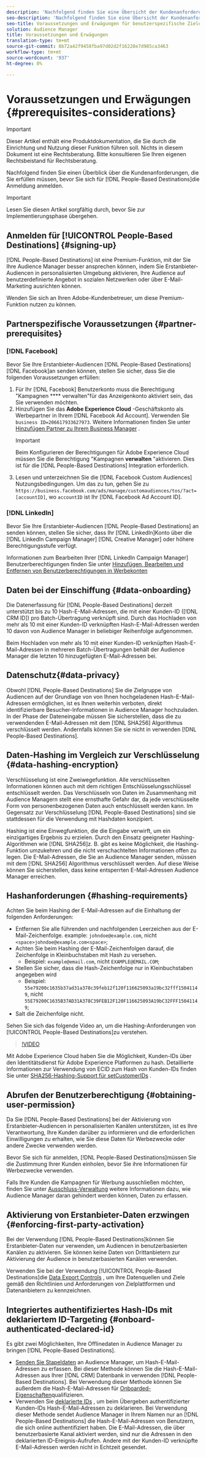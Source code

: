 ```yaml
---
description: 'Nachfolgend finden Sie eine Übersicht der Kundenanforderungen, die Sie erfüllen müssen, bevor Sie sich für "People-Based Destination"registrieren.  '
seo-description: 'Nachfolgend finden Sie eine Übersicht der Kundenanforderungen, die Sie erfüllen müssen, bevor Sie sich für "People-Based Destination"registrieren.  '
seo-title: Voraussetzungen und Erwägungen für benutzerspezifische Ziele
solution: Audience Manager
title: Voraussetzungen und Erwägungen
translation-type: tm+mt
source-git-commit: 8b72a42f9458fba97d02d2f16228e7d985ca3463
workflow-type: tm+mt
source-wordcount: '937'
ht-degree: 0%

---
```



# Voraussetzungen und Erwägungen {#prerequisites-considerations}

>[!IMPORTANT]
>Dieser Artikel enthält eine Produktdokumentation, die Sie durch die Einrichtung und Nutzung dieser Funktion führen soll. Nichts in diesem Dokument ist eine Rechtsberatung. Bitte konsultieren Sie Ihren eigenen Rechtsbeistand für Rechtsberatung.

Nachfolgend finden Sie einen Überblick über die Kundenanforderungen, die Sie erfüllen müssen, bevor Sie sich für [!DNL People-Based Destinations]die Anmeldung anmelden.

>[!IMPORTANT]
> Lesen Sie diesen Artikel sorgfältig durch, bevor Sie zur Implementierungsphase übergehen.

## Anmelden für [!UICONTROL People-Based Destinations] {#signing-up}

[!DNL People-Based Destinations] ist eine Premium-Funktion, mit der Sie Ihre Audience Manager besser ansprechen können, indem Sie Erstanbieter-Audiencen in personalisierten Umgebung aktivieren, Ihre Audience auf benutzerdefinierte Angebot in sozialen Netzwerken oder über E-Mail-Marketing ausrichten können.

Wenden Sie sich an Ihren Adobe-Kundenbetreuer, um diese Premium-Funktion nutzen zu können.

## Partnerspezifische Voraussetzungen {#partner-prerequisites}

### [!DNL Facebook]

Bevor Sie Ihre Erstanbieter-Audiencen [!DNL People-Based Destinations] [!DNL Facebook]an senden können, stellen Sie sicher, dass Sie die folgenden Voraussetzungen erfüllen:

1. Für Ihr [!DNL Facebook] Benutzerkonto muss die Berechtigung &quot;Kampagnen **** verwalten&quot;für das Anzeigenkonto aktiviert sein, das Sie verwenden möchten.
2. Hinzufügen Sie das **Adobe Experience Cloud** -Geschäftskonto als Werbepartner in Ihrem [!DNL Facebook Ad Account]. Verwenden Sie `business ID=206617933627973`. Weitere Informationen finden Sie unter [Hinzufügen Partner zu Ihrem Business Manager](https://www.facebook.com/business/help/1717412048538897) .
   >[!IMPORTANT]
   > Beim Konfigurieren der Berechtigungen für Adobe Experience Cloud müssen Sie die Berechtigung &quot;Kampagnen **verwalten** &quot;aktivieren. Dies ist für die [!DNL People-Based Destinations] Integration erforderlich.
3. Lesen und unterzeichnen Sie die [!DNL Facebook Custom Audiences] Nutzungsbedingungen. Um das zu tun, gehen Sie zu `https://business.facebook.com/ads/manage/customaudiences/tos/?act=[accountID]`, wo `accountID` ist Ihr [!DNL Facebook Ad Account ID].

### [!DNL LinkedIn]

Bevor Sie Ihre Erstanbieter-Audiencen [!DNL People-Based Destinations] an senden können, stellen Sie sicher, dass Ihr [!DNL LinkedIn]Konto über die [!DNL LinkedIn Campaign Manager] [!DNL Creative Manager] oder höhere Berechtigungsstufe verfügt.

Informationen zum Bearbeiten Ihrer [!DNL LinkedIn Campaign Manager] Benutzerberechtigungen finden Sie unter [Hinzufügen, Bearbeiten und Entfernen von Benutzerberechtigungen in Werbekonten](https://www.linkedin.com/help/lms/answer/5753)

## Daten bei der Einschiffung {#data-onboarding}

Die Datenerfassung für [!DNL People-Based Destinations] derzeit unterstützt bis zu 10 Hash-E-Mail-Adressen, die mit einer Kunden-ID ([!DNL CRM ID]) pro Batch-Übertragung verknüpft sind. Durch das Hochladen von mehr als 10 mit einer Kunden-ID verknüpften Hash-E-Mail-Adressen werden 10 davon von Audience Manager in beliebiger Reihenfolge aufgenommen.

Beim Hochladen von mehr als 10 mit einer Kunden-ID verknüpften Hash-E-Mail-Adressen in mehreren Batch-Übertragungen behält der Audience Manager die letzten 10 hinzugefügten E-Mail-Adressen bei.

## Datenschutz{#data-privacy}

Obwohl [!DNL People-Based Destinations] Sie die Zielgruppe von Audiencen auf der Grundlage von von Ihnen hochgeladenen Hash-E-Mail-Adressen ermöglichen, ist es Ihnen weiterhin verboten, direkt identifizierbare Besucher-Informationen in Audience Manager hochzuladen. In der Phase der Dateneingabe müssen Sie sicherstellen, dass die zu verwendenden E-Mail-Adressen mit dem [!DNL SHA256] Algorithmus verschlüsselt werden. Andernfalls können Sie sie nicht in verwenden [!DNL People-Based Destinations].

## Daten-Hashing im Vergleich zur Verschlüsselung {#data-hashing-encryption}

Verschlüsselung ist eine Zweiwegefunktion. Alle verschlüsselten Informationen können auch mit dem richtigen Entschlüsselungsschlüssel entschlüsselt werden. Das Verschlüsseln von Daten im Zusammenhang mit Audience Managern stellt eine ernsthafte Gefahr dar, da jede verschlüsselte Form von personenbezogenen Daten auch entschlüsselt werden kann. Im Gegensatz zur Verschlüsselung [!DNL People-Based Destinations] sind sie stattdessen für die Verwendung mit Hashdaten konzipiert.

Hashing ist eine Einwegfunktion, die die Eingabe verwirft, um ein einzigartiges Ergebnis zu erzielen. Durch den Einsatz geeigneter Hashing-Algorithmen wie [!DNL SHA256]z. B. gibt es keine Möglichkeit, die Hashing-Funktion umzukehren und die nicht verschachtelten Informationen offen zu legen. Die E-Mail-Adressen, die Sie an Audience Manager senden, müssen mit dem [!DNL SHA256] Algorithmus verschlüsselt werden. Auf diese Weise können Sie sicherstellen, dass keine entsperrten E-Mail-Adressen Audience Manager erreichen.

## Hashanforderungen {#hashing-requirements}

Achten Sie beim Hashing der E-Mail-Adressen auf die Einhaltung der folgenden Anforderungen:

* Entfernen Sie alle führenden und nachfolgenden Leerzeichen aus der E-Mail-Zeichenfolge. example: `johndoe@example.com`, nicht `<space>johndoe@example.com<space>`;
* Achten Sie beim Hashing der E-Mail-Zeichenfolgen darauf, die Zeichenfolge in Kleinbuchstaben mit Hash zu versehen.
   * Beispiel: `example@email.com`, nicht `EXAMPLE@EMAIL.COM`;
* Stellen Sie sicher, dass die Hash-Zeichenfolge nur in Kleinbuchstaben angegeben wird
   * Beispiel: `55e79200c1635b37ad31a378c39feb12f120f116625093a19bc32fff15041149`, nicht `55E79200C1635B37AD31A378C39FEB12F120F116625093A19bC32FFF15041149`;
* Salt die Zeichenfolge nicht.

Sehen Sie sich das folgende Video an, um die Hashing-Anforderungen von [!UICONTROL People-Based Destinations]zu verstehen.

>[!VIDEO](https://video.tv.adobe.com/v/29003/)

Mit Adobe Experience Cloud haben Sie die Möglichkeit, Kunden-IDs über den Identitätsdienst für Adobe Experience Platformen zu hash. Detaillierte Informationen zur Verwendung von ECID zum Hash von Kunden-IDs finden Sie unter [SHA256-Hashing-Support für setCustomerIDs](https://docs.adobe.com/content/help/en/id-service/using/reference/hashing-support.html) .

## Abrufen der Benutzerberechtigung {#obtaining-user-permission}

Da Sie [!DNL People-Based Destinations] bei der Aktivierung von Erstanbieter-Audiencen in personalisierten Kanälen unterstützen, ist es Ihre Verantwortung, Ihre Kunden darüber zu informieren und die erforderlichen Einwilligungen zu erhalten, wie Sie diese Daten für Werbezwecke oder andere Zwecke verwenden werden.

Bevor Sie sich für anmelden, [!DNL People-Based Destinations]müssen Sie die Zustimmung Ihrer Kunden einholen, bevor Sie ihre Informationen für Werbezwecke verwenden.

Falls Ihre Kunden die Kampagnen für Werbung ausschließen möchten, finden Sie unter [Ausschluss-Verwaltung](../../overview/data-security-and-privacy/data-privacy-requests.md) weitere Informationen dazu, wie Audience Manager daran gehindert werden können, Daten zu erfassen.

## Aktivierung von Erstanbieter-Daten erzwingen {#enforcing-first-party-activation}

Bei der Verwendung [!DNL People-Based Destinations]können Sie Erstanbieter-Daten nur verwenden, um Audiencen in benutzerbasierten Kanälen zu aktivieren. Sie können keine Daten von Drittanbietern zur Aktivierung der Audience in benutzerbasierten Kanälen verwenden.

Verwenden Sie bei der Verwendung [!UICONTROL People-Based Destinations]die [Data Export Controls](../data-export-controls.md) , um Ihre Datenquellen und Ziele gemäß den Richtlinien und Anforderungen von Zielplattformen und Datenanbietern zu kennzeichnen.

## Integriertes authentifiziertes Hash-IDs mit deklariertem ID-Targeting {#onboard-authenticated-declared-id}

Es gibt zwei Möglichkeiten, Ihre Offlinedaten in Audience Manager zu bringen [!DNL People-Based Destinations].

* [Senden Sie Stapeldaten](../../integration/sending-audience-data/batch-data-transfer-explained/batch-data-transfer-overview.md) an Audience Manager, um Hash-E-Mail-Adressen zu erfassen. Bei dieser Methode können Sie die Hash-E-Mail-Adressen aus Ihrer [!DNL CRM] Datenbank in verwenden [!DNL People-Based Destinations]. Bei Verwendung dieser Methode können Sie außerdem die Hash-E-Mail-Adressen für [Onboarded-Eigenschaften](../traits/trait-and-segment-qualification-reference.md)qualifizieren.
* Verwenden Sie [deklarierte IDs](../declared-ids.md) , um beim Übergeben authentifizierter Kunden-IDs Hash-E-Mail-Adressen zu deklarieren. Bei Verwendung dieser Methode sendet Audience Manager in Ihrem Namen nur an [!DNL People-Based Destinations] die Hash-E-Mail-Adressen von Benutzern, die sich online authentifiziert haben. Die E-Mail-Adressen, die über benutzerbasierte Kanal aktiviert werden, sind nur die Adressen in den deklarierten ID-Ereignis-Aufrufen. Andere mit der Kunden-ID verknüpfte E-Mail-Adressen werden nicht in Echtzeit gesendet.
